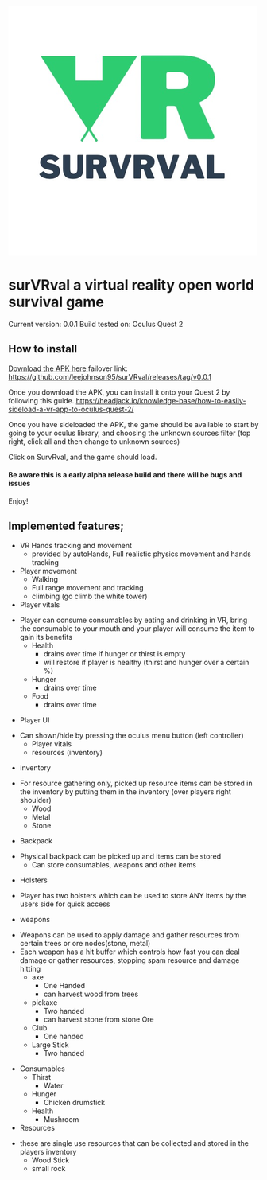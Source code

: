 <img src="https://github.com/leejohnson95/surVRval/blob/main/IMG_5863.jpg" alt="survrval logo">
<h1>surVRval a virtual reality open world survival game</h1>

Current version: 0.0.1
Build tested on: Oculus Quest 2

<h2> How to install </h2>

<a href="https://github.com/leejohnson95/surVRval/releases/tag/v0.0.1"> Download the APK here </a>
failover link: https://github.com/leejohnson95/surVRval/releases/tag/v0.0.1

Once you download the APK, you can install it onto your Quest 2 by following this guide.
https://headjack.io/knowledge-base/how-to-easily-sideload-a-vr-app-to-oculus-quest-2/

Once you have sideloaded the APK, the game should be available to start by going to your oculus library, and choosing the unknown sources filter (top right, click all and then change to unknown sources)

Click on SurvRval, and the game should load.

<h4> Be aware this is a early alpha release build and there will be bugs and issues </h4>

Enjoy!



<h2> Implemented features; </h2>

- VR Hands tracking and movement
  - provided by autoHands, Full realistic physics movement and hands tracking
- Player movement
  - Walking
  - Full range movement and tracking
  - climbing (go climb the white tower)
- Player vitals
* Player can consume consumables by eating and drinking in VR, bring the consumable to your mouth and your player will consume the item to gain its benefits
  - Health
    - drains over time if hunger or thirst is empty
    - will restore if player is healthy (thirst and hunger over a certain %)
  - Hunger
    - drains over time
  - Food
    - drains over time
- Player UI
* Can shown/hide by pressing the oculus menu button (left controller)
  - Player vitals
  - resources (inventory)
- inventory
* For resource gathering only, picked up resource items can be stored in the inventory by putting them in the inventory (over players right shoulder)
  - Wood
  - Metal
  - Stone
- Backpack
* Physical backpack can be picked up and items can be stored
  - Can store consumables, weapons and other items
- Holsters
* Player has two holsters which can be used to store ANY items by the users side for quick access
- weapons
* Weapons can be used to apply damage and gather resources from certain trees or ore nodes(stone, metal)
* Each weapon has a hit buffer which controls how fast you can deal damage or gather resources, stopping spam resource and damage hitting
  - axe
    - One Handed
    - can harvest wood from trees
  - pickaxe
    - Two handed
    - can harvest stone from stone Ore
  - Club
    - One handed
  - Large Stick
    - Two handed
- Consumables
  - Thirst
    - Water
  - Hunger
    - Chicken drumstick
  - Health
    - Mushroom
- Resources
* these are single use resources that can be collected and stored in the players inventory
  - Wood Stick
  - small rock
